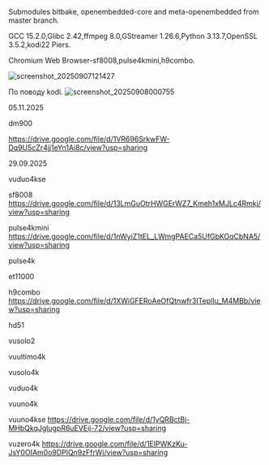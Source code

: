 Submodules bitbake, openembedded-core and meta-openembedded from master branch.

GCC 15.2.0,Glibc 2.42,ffmpeg 8.0,GStreamer 1.26.6,Python 3.13.7,OpenSSL 3.5.2,kodi22 Piers.

Chromium Web Browser-sf8008,pulse4kmini,h9combo.

![screenshot_20250907121427](https://github.com/user-attachments/assets/f1a41f58-8969-481b-9649-60aabb7e320e)

По поводу kodi.
![screenshot_20250908000755](https://github.com/user-attachments/assets/5eb0fa7e-4172-427b-8372-fcac932dc14a)

05.11.2025

dm900

https://drive.google.com/file/d/1VR696SrkwFW-Dq9U5cZr4jj1eYn1Ai8c/view?usp=sharing

29.09.2025

vuduo4kse


sf8008
https://drive.google.com/file/d/13LmGuOtrHWGErWZ7_Kmeh1xMJLc4Rmkj/view?usp=sharing

pulse4kmini
https://drive.google.com/file/d/1nWyiZ1tEL_LWmgPAECa5UfGbKOqCbNA5/view?usp=sharing

pulse4k


et11000


h9combo
https://drive.google.com/file/d/1XWiGFERoAeOfQtnwfr3ITeplIu_M4MBb/view?usp=sharing

hd51


vusolo2


vuultimo4k


vusolo4k


vuduo4k


vuuno4k


vuuno4kse
https://drive.google.com/file/d/1yQRBctBj-MHbQkqJglugpR6uEVEij-72/view?usp=sharing

vuzero4k
https://drive.google.com/file/d/1EIPWKzKu-JsY0OIAm0o9DPlQn9zFfrWj/view?usp=sharing
